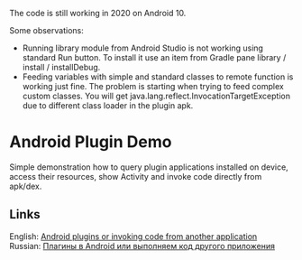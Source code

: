 
The code is still working in 2020 on Android 10.

Some observations:
- Running library module from Android Studio is not working using standard Run button. To install it use an item from Gradle pane library / install / installDebug.
- Feeding variables with simple and standard classes to remote function is working just fine. The problem is starting when trying to feed complex custom classes. You will get java.lang.reflect.InvocationTargetException due to different class loader in the plugin apk.


# Android Plugin Demo

Simple demonstration how to query plugin applications installed on device, access their resources, show Activity and invoke code directly from apk/dex.

## Links

English: [Android plugins or invoking code from another application](https://medium.com/@annimon119/android-plugins-or-invoking-code-from-another-application-1241427c504b)  
Russian: [Плагины в Android или выполняем код другого приложения](http://annimon.com/article/2168)

